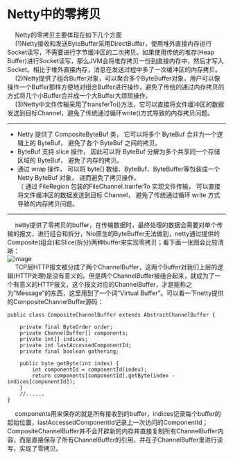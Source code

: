 
# Netty中的零拷贝  
<!-- 
视频
https://www.bilibili.com/video/BV17t41137su?p=38

netty源码书
https://segmentfault.com/a/1190000007560884
-->

&emsp; Netty的零拷贝主要体现在如下几个方面  
&emsp; (1)Netty接收和发送ByteBuffer采用DirectBuffer，使用堆外直接内存进行Socket读写，不需要进行字节缓冲区的二次拷贝。如果使用传统的堆存(Heap Buffer)进行Socket读写，那么JVM会将堆存拷贝一份到直接内存中，然后才写入Socket。相比于堆外直接内存，消息在发送过程中多了一次缓冲区的内存拷贝。  
&emsp; (2)Netty提供了组合Buffer对象，可以聚合多个ByteBuffer对象，用户可以像操作一个Buffer那样方便地对组合Buffer进行操作，避免了传统的通过内存拷贝的方式将几个小Buffer合并成一个大Buffer大烦琐操作。  
&emsp; (3)Netty中文件传输采用了transferTo()方法，它可以直接将文件缓冲区的数据发送到目标Channel，避免了传统通过循环write()方式导致的内存拷贝问题。  

-----


* Netty 提供了 CompositeByteBuf 类， 它可以将多个 ByteBuf 合并为一个逻辑上的 ByteBuf， 避免了各个 ByteBuf 之间的拷贝。  
* ByteBuf 支持 slice 操作， 因此可以将 ByteBuf 分解为多个共享同一个存储区域的 ByteBuf， 避免了内存的拷贝。  
* 通过 wrap 操作， 可以将 byte[] 数组、ByteBuf、ByteBuffer等包装成一个 Netty ByteBuf 对象， 进而避免了拷贝操作。  
（ 通过 FileRegion 包装的FileChannel.tranferTo 实现文件传输， 可以直接将文件缓冲区的数据发送到目标 Channel， 避免了传统通过循环 write 方式导致的内存拷贝问题。  

----------
&emsp; netty提供了零拷贝的buffer，在传输数据时，最终处理的数据会需要对单个传输的报文，进行组合和拆分，Nio原生的ByteBuffer无法做到，netty通过提供的Composite(组合)和Slice(拆分)两种buffer来实现零拷贝；看下面一张图会比较清晰：  
![image](https://gitee.com/wt1814/pic-host/raw/master/images/microService/netty/netty-89.png)  
&emsp; TCP层HTTP报文被分成了两个ChannelBuffer，这两个Buffer对我们上层的逻辑(HTTP处理)是没有意义的。但是两个ChannelBuffer被组合起来，就成为了一个有意义的HTTP报文，这个报文对应的ChannelBuffer，才是能称之为”Message”的东西，这里用到了一个词“Virtual Buffer”。可以看一下netty提供的CompositeChannelBuffer源码：  

```javva
public class CompositeChannelBuffer extends AbstractChannelBuffer {

    private final ByteOrder order;
    private ChannelBuffer[] components;
    private int[] indices;
    private int lastAccessedComponentId;
    private final boolean gathering;
    
    public byte getByte(int index) {
        int componentId = componentId(index);
        return components[componentId].getByte(index - indices[componentId]);
    }
    //......
}
```
&emsp; components用来保存的就是所有接收到的buffer，indices记录每个buffer的起始位置，lastAccessedComponentId记录上一次访问的ComponentId；CompositeChannelBuffer并不会开辟新的内存并直接复制所有ChannelBuffer内容，而是直接保存了所有ChannelBuffer的引用，并在子ChannelBuffer里进行读写，实现了零拷贝。  
